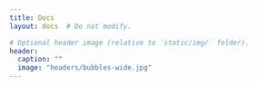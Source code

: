 ```yaml
---
title: Docs
layout: docs  # Do not modify.

# Optional header image (relative to `static/img/` folder).
header:
  caption: ""
  image: "headers/bubbles-wide.jpg"
---
```

